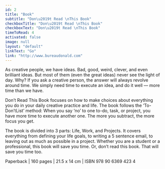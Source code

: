 ```yaml
---
id: 2
title: "Book"
subtitle: "Don\u2019t Read \nThis Book"
checkboxTitle: "Don\u2019t Read \nThis Book"
checkboxText: "Don\u2019t Read \nThis Book"
timeToRead: 4
activated: false
image: null
layout: "default"
linkText: "Go"
link: "http://www.bureaudonald.com"
---
```


As creative people, we have ideas. Bad, good, weird, clever, and even brilliant ideas. But most of them (even the great ideas) never see the light of day. Why? If you ask a creative person, the answer will always revolve around time. We simply need time to execute an idea, and do it well — more time than we have.

Don’t Read This Book focuses on how to make choices about everything you do in your daily creative practice and life. The book follows the ‘To-Don’tList’ method: When you say ‘no’ to one to-do, task, or project, you have more time to execute another one. The more you subtract, the more focus you get.

The book is divided into 3 parts: Life, Work, and Projects. It covers everything from defining your life goals, to writing a 5 sentence email, to leaving out as much as possible in a project. Whether you are a student or a professional, this book will save you time. Or, don’t read this book. That will save you time too.

Paperback | 160 pages | 21.5 x 14 cm | ISBN 978 90 6369 423 4

